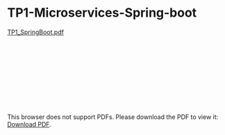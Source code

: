 # TP1-Microservices-Spring-boot

[TP1_SpringBoot.pdf](:/be91c9b670b64792b99c92d602bbadca)

<object data="https://github.com/T3chn0cr4t/TP1-Microservices-Spring-boot/blob/main/TP1_SpringBoot.pdf" type="application/pdf" width="700px" height="700px">
    <embed src="https://github.com/T3chn0cr4t/TP1-Microservices-Spring-boot/blob/main/TP1_SpringBoot.pdf">
        <p>This browser does not support PDFs. Please download the PDF to view it: <a href="https://github.com/T3chn0cr4t/TP1-Microservices-Spring-boot/blob/main/TP1_SpringBoot.pdf">Download PDF</a>.</p>
    </embed>
</object>
